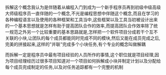 拆解这个概念我认为是伴随着从编程入门到成为一个新手程序员再到初级中级高级大师级程序员一直伴随的一个概念,不光是编程思想中伴随这个概念,而且在学习的各种编程语言以及使用的各种框架和工具当中,这些框架以及工具当初被设计出来的一个基本思想就是怎样有助于提高团队合作的效率,而提高团队合作效率除了统一规范之外另一个比较重要的基本思路就是,怎样把一个软件项目分成若干个互不关联的小块,让团队的每个成员都能同时完成不同的模块,然后又能在成员完成之后,完美的拼接起来,这样的"并联"完成多个小块任务,有个专业的概念叫做解耦

而拆解一定是程序员中最有项目经验的人员所作的事情,这个职位就是项目经理,因为项目经理经历过很多项目知道对一个项目如何拆解成小块并制定计划以及分配给每个成员完成制定的任务,以及对任务追踪都有一个完整的机制
